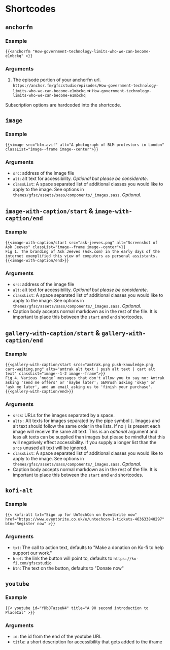 # Shortcodes

## `anchorfm`

### Example

```
{{<anchorfm "How-government-technology-limits-who-we-can-become-e1mbckq" >}}
```

### Arguments

1. The episode portion of your anchorfm url. `https://anchor.fm/gfscstudio/episodes/How-government-technology-limits-who-we-can-become-e1mbckq` => `How-government-technology-limits-who-we-can-become-e1mbckq`

Subscription options are hardcoded into the shortcode.

## `image`

### Example

```
{{<image src="blm.avif" alt="A photograph of BLM protestors in London" classList="image--frame image--center">}}
```

### Arguments

- `src`: address of the image file
- `alt`: alt text for accessibility. _Optional but please be considerate_.
- `classList`: A space separated list of additional classes you would like to apply to the image. See options in `themes/gfsc/assets/sass/components/_images.sass`. _Optional_.

## `image-with-caption/start` & `image-with-caption/end`

### Example

```
{{<image-with-caption/start src="ask-jeeves.png" alt="Screenshot of Ask Jeeves" classList="image--frame image--center">}}
Fig 1. The branding of Ask Jeeves (Ask.com) in the early days of the internet exemplified this view of computers as personal assistants.
{{<image-with-caption/end>}}
```

### Arguments

- `src`: address of the image file
- `alt`: alt text for accessibility. _Optional but please be considerate_.
- `classList`: A space separated list of additional classes you would like to apply to the image. See options in `themes/gfsc/assets/sass/components/_images.sass`. _Optional_.
- Caption body accepts normal markdown as in the rest of the file. It is important to place this between the `start` and `end` shortcodes.

## `gallery-with-caption/start` & `gallery-with-caption/end`

### Example

```
{{<gallery-with-caption/start srcs="amtrak.png push-knowledge.png cart-waiting.png" alts="amtrak alt text | push alt text | cart alt text" classList="image--1-2 image--frame">}}
Fig 4. Various ‘nudge’ messages that don't allow you to say no: Amtrak asking 'send me offers' or 'maybe later'; SEMrush asking 'okay' or 'ask me later', and an email asking us to 'finish your purchase'.
{{<gallery-with-caption/end>}}
```

### Arguments

- `srcs`: URLs for the images separated by a space.
- `alts:` Alt texts for images separated by the pipe symbol `|`. Images and alt text should follow the same order in the lists. If no `|` is present each image will receive the same alt text. This is an _optional_ argument and less alt texts can be supplied than images but please be mindful that this will negatively effect accessibility. If you supply a longer list than the `srcs` unused alt text will be ignored.
- `classList`: A space separated list of additional classes you would like to apply to the image. See options in `themes/gfsc/assets/sass/components/_images.sass`. _Optional_.
- Caption body accepts normal markdown as in the rest of the file. It is important to place this between the `start` and `end` shortcodes.

## `kofi-alt`

### Example

```
{{< kofi-alt txt="Sign up for UnTechCon on Eventbrite now" href="https://www.eventbrite.co.uk/e/untechcon-1-tickets-463633840297" btn="Register now" >}}
```

### Arguments

- `txt`: The call to action text, defaults to "Make a donation on Ko-fi to help support our work."
- `href`: the link the button will point to, defaults to `https://ko-fi.com/gfscstudio`
- `btn`: The text on the button, defaults to "Donate now"

## `youtube`

### Example

```
{{< youtube id="YDb8TazseN4" title="A 90 second introduction to PlaceCal" >}}
```

### Arguments

- `id`: the id from the end of the youtube URL
- `title`: a short description for accessibility that gets added to the iframe
